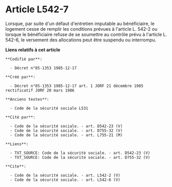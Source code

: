 # Article L542-7

Lorsque, par suite d'un défaut d'entretien imputable au bénéficiaire, le logement cesse de remplir les conditions prévues à
l'article L. 542-2 ou lorsque le bénéficiaire refuse de se soumettre au contrôle prévu à l'article L. 542-6, le versement des
allocations peut être suspendu ou interrompu.

**Liens relatifs à cet article**

	**Codifié par**:

	  - Décret n°85-1353 1985-12-17

	**Créé par**:

	  - Décret n°85-1353 1985-12-17 art. 1 JORF 21 décembre 1985 rectificatif JORF 20 mars 1986

	**Anciens textes**:

	  - Code de la sécurité sociale L531

	**Cité par**:

	  - Code de la sécurité sociale. - art. D542-23 (V)
	  - Code de la sécurité sociale. - art. D755-32 (V)
	  - Code de la sécurité sociale. - art. L755-21 (M)

	**Liens**:

	  - TXT_SOURCE: Code de la sécurité sociale. - art. D542-23 (V)
	  - TXT_SOURCE: Code de la sécurité sociale. - art. D755-32 (V)

	**Cite**:

	  - Code de la sécurité sociale. - art. L542-2 (V)
	  - Code de la sécurité sociale. - art. L542-6 (V)
